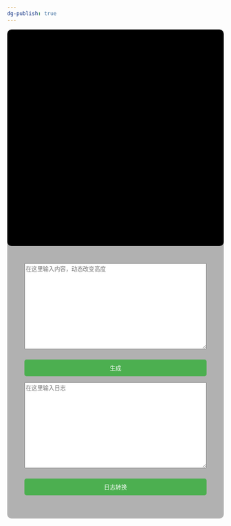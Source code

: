 ```yaml
---
dg-publish: true
---
```

<div class="point-container">

<div class="point-canvas-container" >

 <canvas id="point-myCanvas"  style="width: 100%;"></canvas>

</div>

<div class="point-controls" >

 <textarea id="point-inputText" placeholder="在这里输入内容，动态改变高度" style="width: 100%;min-height:200px;"></textarea>

 <button id="point-generateButton" style="width: 100%;">生成</button>

 <textarea id="point-logInput" placeholder="在这里输入日志" style="width: 100%;min-height:200px;"></textarea>

 <button id="point-logConvertButton" style="width: 100%;">日志转换</button>

 <div class="ipoint-nfo-box" id="point-infoBox" width="100%"></div>

</div>

</div>

<script>

const canvas = document.getElementById('point-myCanvas');

const ctx = canvas.getContext('2d');

 width = 0;

 height = 0;

const pointSize = 14;

resizeCanvas(); // 页面加载时调整画布大小

window.addEventListener('resize', resizeCanvas); // 监听窗口大小变化

function resizeCanvas() {
  const container = document.querySelector('.point-canvas-container');
  const containerWidth = container.offsetWidth;
  width = containerWidth;
  height =containerWidth * 1;
  canvas.width = width;
  canvas.height = height;
}

function drawAxes() {

 ctx.clearRect(0, 0, width, height);



 // 画x轴

 ctx.beginPath();

 ctx.moveTo(0, height - 20);

 ctx.lineTo(width - 20, height - 20);

 ctx.strokeStyle = 'white'; // 设置颜色为白色

 ctx.stroke();



 // 画y轴

 ctx.beginPath();

 ctx.moveTo(20, height);

 ctx.lineTo(20, 20);

 ctx.strokeStyle = 'white'; // 设置颜色为白色

 ctx.stroke();



 // 绘制原点

 ctx.fillStyle = 'red';

 ctx.fillRect(18, height - 22, 4, 4); // 绘制一个小方块来标识原点

}



function drawCoordinates(coordinates) {

 ctx.lineWidth = 8;

 ctx.strokeStyle = 'rgba(255, 255, 255, 0.5)'; // 设置连接线的颜色



 ctx.beginPath();

 ctx.moveTo(coordinates[0][0], height - coordinates[0][1]);



 for (let i = 1; i < coordinates.length; i++) {

  const x = coordinates[i][0];

  const y = coordinates[i][1];



  ctx.lineTo(x, height - y);

 }



 ctx.stroke();



 ctx.fillStyle = 'blue'; // 设置坐标点的颜色



 for (let i = 0; i < coordinates.length; i++) {

  const x = coordinates[i][0];

  const y = coordinates[i][1];



  ctx.fillStyle = 'blue';

  ctx.beginPath();

  ctx.arc(x, height - y, pointSize, 0, 2 * Math.PI);

  ctx.fill();



  ctx.fillStyle = 'white';

  ctx.font = '18px Arial';

  ctx.textAlign = 'center';

  ctx.fillText(i, x, height - y + 4); // 将索引数字显示在点的内部

 }

}



function displayCoordinatesInfo(coordinates) {

 const infoBox = document.getElementById('point-infoBox');

 infoBox.innerHTML = '';



 for (let i = 0; i < coordinates.length; i++) {

  const x = coordinates[i][0];

  const y = coordinates[i][1];

  infoBox.innerHTML += `Point ${i + 1}: (${x}, ${height - y})<br>`;

 }

}






document.getElementById('point-generateButton').addEventListener('click', function () {
 resizeCanvas();

 const inputText = document.getElementById('point-inputText').value;

 const coordinates = extractCoordinates(inputText);

 const scaledCoordinates = scaleCoordinates(coordinates);

 drawAxes();

 drawCoordinates(scaledCoordinates);

 displayCoordinatesInfo(scaledCoordinates);

});



function extractCoordinates(input) {

 const regex = /(-?\d+\.\d+)/g;

 const matches = input.match(regex);

 const coords = [];



 for (let i = 0; i < matches.length; i += 2) {

  const lon = parseFloat(matches[i]);

  const lat = parseFloat(matches[i + 1]);

  coords.push([lat, lon]); // 调整经纬度顺序

 }



 return coords;

}



function scaleCoordinates(coordinates) {

 const minMax = findMinMax(coordinates);

 const xOffset = 20;

 const yOffset = 20;





 const latFactor = (width - 40) / (minMax.maxLat - minMax.minLat);

 const lonFactor = (height - 40) / (minMax.maxLon - minMax.minLon);



 const scale = Math.min(latFactor, lonFactor);



 return coordinates.map(coord => [

  (coord[0] - minMax.minLat) * scale + xOffset,

  (coord[1] - minMax.minLon) * scale + yOffset

 ]);

}



function findMinMax(coordinates) {

 let minLat = Infinity;

 let maxLat = -Infinity;

 let minLon = Infinity;

 let maxLon = -Infinity;



 for (let i = 0; i < coordinates.length; i++) {

  const lon = coordinates[i][1];

  const lat = coordinates[i][0];



  if (lat < minLat) minLat = lat;

  if (lat > maxLat) maxLat = lat;

  if (lon < minLon) minLon = lon;

  if (lon > maxLon) maxLon = lon;

 }



 return {

  minLat,

  maxLat,

  minLon,

  maxLon

 };

}

document.getElementById('point-logConvertButton').addEventListener('click', function () {

 const logInput = document.getElementById('point-logInput').value;

 const extractedCoordinates = extractCoordinatesFromLog(logInput);



 const combinedText = extractedCoordinates.map(coord => `[${coord[0]}, ${coord[1]}]`).join(',\n');



 document.getElementById('point-inputText').value = combinedText;

});



function extractCoordinatesFromLog(log) {

 const regex = /latitude\s*=\s*(-?\d+\.\d+)|latitude\s*(-?\d+\.\d+)/gi;

 const lonRegex = /longitude\s*=\s*(-?\d+\.\d+)|longitude\s*(-?\d+\.\d+)/gi;

 const latMatches = log.matchAll(regex);

 const lonMatches = log.matchAll(lonRegex);

 const coords = [];



 for (const match of latMatches) {

  const lat = parseFloat(match[1] || match[2]);

  coords.push([lat, null]); // 只添加纬度值

 }



 for (const match of lonMatches) {

  const lon = parseFloat(match[1] || match[2]);

  const index = coords.findIndex(coord => coord[1] === null); // 找到对应位置的纬度值

  if (index !== -1) {

   coords[index][1] = lon; // 在对应的坐标位置上添加经度值

  } else {

   coords.push([null, lon]); // 如果没有对应的纬度值，添加新的坐标点

  }

 }



 return coords.filter(coord => coord[0] !== null && coord[1] !== null); // 过滤掉没有完整经纬度的坐标点

}

</script>
<style>





.point-container {
  width: 100%;

 display: flex;

 flex-direction: column;



 overflow: hidden;

 border-radius: 10px;

 background-color: rgba(0, 0, 0, 0.3);

}



.point-canvas-container {
  width: 100%;
 height: auto;
 aspect-ratio: 1;
 display: flex;

 justify-content: center;

 align-items: center;

 background-color: black;

 border-radius: 10px;




}



.point-canvas-container canvas {

 max-width: calc(100% - 40px); /* 考虑到边距，减去40像素 */

 max-height: calc(100% - 40px); /* 考虑到边距，减去40像素 */

 border-radius: 10px;

}



.point-controls {

 padding: 20px;

 border-radius: 10px;



 margin: 20px;

 position: relative;

}



textarea {

 width: 100%;

 height: 100px;

 margin-bottom: 10px;

}



.point-controls button {

 width: 100%;

 padding: 10px;

 background-color: #4CAF50;

 color: white;

 border: none;

 border-radius: 5px;

 cursor: pointer;

}



.point-info-box {

 width: 100%;

 height: 200px;

 overflow-y: scroll;

 border: 1px solid #ccc;

 border-radius: 5px;

 padding: 10px;

}

</style>